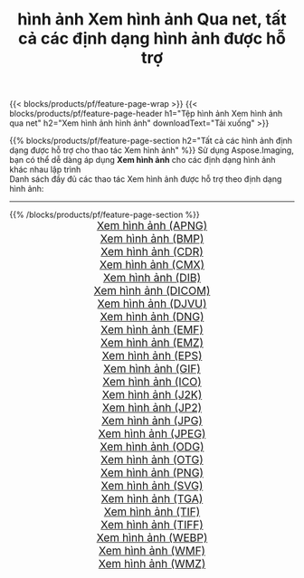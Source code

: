 ﻿---
title: hình ảnh Xem hình ảnh Qua net, tất cả các định dạng hình ảnh được hỗ trợ 
weight: 3920
url: /vi/net/viewer 
lang: vi
langdirlevel: 2
locales: zh-hans,ja,it,ru,de,es,fr,nl,id,lt,pl,pt,vi,tr,ko,zh-hant,ar,hi,th,sv,cs,uk,he
description: Sử dụng Aspose.Imaging, bạn có thể dễ dàng Xem hình ảnh hình ảnh qua net
---

{{< blocks/products/pf/feature-page-wrap >}}
{{< blocks/products/pf/feature-page-header h1="Tệp hình ảnh Xem hình ảnh qua net" h2="Xem hình ảnh hình ảnh" downloadText="Tải xuống" >}}


{{% blocks/products/pf/feature-page-section  h2="Tất cả các hình ảnh định dạng được hỗ trợ cho thao tác Xem hình ảnh" %}}
Sử dụng Aspose.Imaging, bạn có thể dễ dàng áp dụng **Xem hình ảnh** cho các định dạng hình ảnh khác nhau lập trình
<br/>
Danh sách đầy đủ các thao tác Xem hình ảnh được hỗ trợ theo định dạng hình ảnh:
<hr/>
{{% /blocks/products/pf/feature-page-section %}}
<div class="container-fluid productfamilypage bg-gray">
    <div class="convertypes bg-gray agp-content section">
        <div class="container">
		<div class="row other-converters" style="gap: 10px;font-size: 19px;text-align:center;">
		    <div class='col-md-2 other-converter remove-lp remove-rp'><a href="/imaging/vi/net/viewer/apng" style="padding:15px;">Xem hình ảnh (APNG)</a></div><div class='col-md-2 other-converter remove-lp remove-rp'><a href="/imaging/vi/net/viewer/bmp" style="padding:15px;">Xem hình ảnh (BMP)</a></div><div class='col-md-2 other-converter remove-lp remove-rp'><a href="/imaging/vi/net/viewer/cdr" style="padding:15px;">Xem hình ảnh (CDR)</a></div><div class='col-md-2 other-converter remove-lp remove-rp'><a href="/imaging/vi/net/viewer/cmx" style="padding:15px;">Xem hình ảnh (CMX)</a></div><div class='col-md-2 other-converter remove-lp remove-rp'><a href="/imaging/vi/net/viewer/dib" style="padding:15px;">Xem hình ảnh (DIB)</a></div><div class='col-md-2 other-converter remove-lp remove-rp'><a href="/imaging/vi/net/viewer/dicom" style="padding:15px;">Xem hình ảnh (DICOM)</a></div><div class='col-md-2 other-converter remove-lp remove-rp'><a href="/imaging/vi/net/viewer/djvu" style="padding:15px;">Xem hình ảnh (DJVU)</a></div><div class='col-md-2 other-converter remove-lp remove-rp'><a href="/imaging/vi/net/viewer/dng" style="padding:15px;">Xem hình ảnh (DNG)</a></div><div class='col-md-2 other-converter remove-lp remove-rp'><a href="/imaging/vi/net/viewer/emf" style="padding:15px;">Xem hình ảnh (EMF)</a></div><div class='col-md-2 other-converter remove-lp remove-rp'><a href="/imaging/vi/net/viewer/emz" style="padding:15px;">Xem hình ảnh (EMZ)</a></div><div class='col-md-2 other-converter remove-lp remove-rp'><a href="/imaging/vi/net/viewer/eps" style="padding:15px;">Xem hình ảnh (EPS)</a></div><div class='col-md-2 other-converter remove-lp remove-rp'><a href="/imaging/vi/net/viewer/gif" style="padding:15px;">Xem hình ảnh (GIF)</a></div><div class='col-md-2 other-converter remove-lp remove-rp'><a href="/imaging/vi/net/viewer/ico" style="padding:15px;">Xem hình ảnh (ICO)</a></div><div class='col-md-2 other-converter remove-lp remove-rp'><a href="/imaging/vi/net/viewer/j2k" style="padding:15px;">Xem hình ảnh (J2K)</a></div><div class='col-md-2 other-converter remove-lp remove-rp'><a href="/imaging/vi/net/viewer/jp2" style="padding:15px;">Xem hình ảnh (JP2)</a></div><div class='col-md-2 other-converter remove-lp remove-rp'><a href="/imaging/vi/net/viewer/jpg" style="padding:15px;">Xem hình ảnh (JPG)</a></div><div class='col-md-2 other-converter remove-lp remove-rp'><a href="/imaging/vi/net/viewer/jpeg" style="padding:15px;">Xem hình ảnh (JPEG)</a></div><div class='col-md-2 other-converter remove-lp remove-rp'><a href="/imaging/vi/net/viewer/odg" style="padding:15px;">Xem hình ảnh (ODG)</a></div><div class='col-md-2 other-converter remove-lp remove-rp'><a href="/imaging/vi/net/viewer/otg" style="padding:15px;">Xem hình ảnh (OTG)</a></div><div class='col-md-2 other-converter remove-lp remove-rp'><a href="/imaging/vi/net/viewer/png" style="padding:15px;">Xem hình ảnh (PNG)</a></div><div class='col-md-2 other-converter remove-lp remove-rp'><a href="/imaging/vi/net/viewer/svg" style="padding:15px;">Xem hình ảnh (SVG)</a></div><div class='col-md-2 other-converter remove-lp remove-rp'><a href="/imaging/vi/net/viewer/tga" style="padding:15px;">Xem hình ảnh (TGA)</a></div><div class='col-md-2 other-converter remove-lp remove-rp'><a href="/imaging/vi/net/viewer/tif" style="padding:15px;">Xem hình ảnh (TIF)</a></div><div class='col-md-2 other-converter remove-lp remove-rp'><a href="/imaging/vi/net/viewer/tiff" style="padding:15px;">Xem hình ảnh (TIFF)</a></div><div class='col-md-2 other-converter remove-lp remove-rp'><a href="/imaging/vi/net/viewer/webp" style="padding:15px;">Xem hình ảnh (WEBP)</a></div><div class='col-md-2 other-converter remove-lp remove-rp'><a href="/imaging/vi/net/viewer/wmf" style="padding:15px;">Xem hình ảnh (WMF)</a></div><div class='col-md-2 other-converter remove-lp remove-rp'><a href="/imaging/vi/net/viewer/wmz" style="padding:15px;">Xem hình ảnh (WMZ)</a></div>
                </div>
        </div>
    </div>
</div>
<br/>

